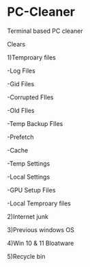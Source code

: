 # PC-Cleaner

Terminal based PC cleaner

 Clears
 
 1)Temproary files
 
   -Log Files
   
   -Gid Files
    
   -Corrupted FIles
   
   -Old FIles
    
   -Temp Backup FIles
   
   -Prefetch
    
   -Cache
   
   -Temp Settings
      
   -Local Settings
    
   -GPU Setup Files
      
   -Local Temproary files
    
 
 2)Internet junk
 
 3)Previous windows OS
 
 4)Win 10 & 11 Bloatware
 
 5)Recycle bin
 
